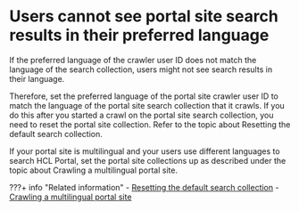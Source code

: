 # Users cannot see portal site search results in their preferred language

If the preferred language of the crawler user ID does not match the language of the search collection, users might not see search results in their language.

Therefore, set the preferred language of the portal site crawler user ID to match the language of the portal site search collection that it crawls. If you do this after you started a crawl on the portal site search collection, you need to reset the portal site collection. Refer to the topic about Resetting the default search collection.

If your portal site is multilingual and your users use different languages to search HCL Portal, set the portal site collections up as described under the topic about Crawling a multilingual portal site.


???+ info "Related information"
    - [Resetting the default search collection](../administer_portal_search/searching_crawling_portal_sites/srtcrtprtlstecllc.md)
    - [Crawling a multilingual portal site](../../../search/searching_local_portal/srtmultiling.md)

